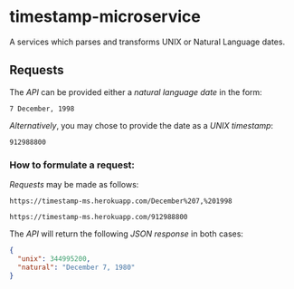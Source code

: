 # timestamp-microservice
A services which parses and transforms UNIX or Natural Language dates.



## Requests

The _API_ can be provided either a *natural language date* in the form: 

`7 December, 1998`

_Alternatively_, you may chose to provide the date as a *UNIX timestamp*:

`912988800`


### How to formulate a request:

*Requests* may be made as follows:

`https://timestamp-ms.herokuapp.com/December%207,%201998`

`https://timestamp-ms.herokuapp.com/912988800`

The _API_ will return the following *JSON response* in both cases:

```json
{
  "unix": 344995200, 
  "natural": "December 7, 1980"
}
